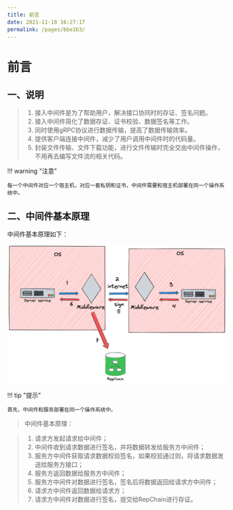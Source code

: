 ```yaml
---
title: 前言
date: 2021-11-18 16:27:17
permalink: /pages/bbe1b3/
---
```

# 前言

## 一、说明

> 1. 接入中间件是为了帮助用户，解决接口协同时的存证、签名问题。
> 2. 接入中间件简化了数据存证、证书校验、数据签名等工作。
> 3. 同时使用gRPC协议进行数据传输，提高了数据传输效率。
> 4. 提供客户端连接中间件，减少了用户调用中间件时的代码量。
> 5. 封装文件传输、文件下载功能，进行文件传输时完全交由中间件操作，不用再去编写文件流的相关代码。

!!! warning "注意"

    每一个中间件对应一个宿主机，对应一套私钥和证书，中间件需要和宿主机部署在同一个操作系统中。



## 二、中间件基本原理

中间件基本原理如下：

![router](../../img/simple.png)

!!! tip "提示"

    首先，中间件和服务部署在同一个操作系统中。



> 中间件基本原理： 

> 1. 请求方发起请求给中间件；
> 2. 中间件收到请求数据进行签名，并将数据转发给服务方中间件；
> 3. 服务方中间件获取请求数据校验签名，如果校验通过则，将请求数据发送给服务方接口；
> 4. 服务方返回数据给服务方中间件；
> 5. 服务方中间件对数据进行签名，签名后将数据返回给请求方中间件；
> 6. 请求方中间件返回数据给请求方；
> 7. 请求方中间件对数据进行签名，提交给RepChain进行存证。
